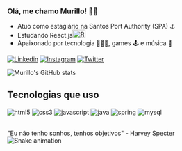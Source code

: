 ### Olá, me chamo Murillo! 👋🏽

- Atuo como estagiário na Santos Port Authority (SPA) ⚓
- Estudando React.js<img alt="React" height="18" width="30" src="https://cdn.jsdelivr.net/gh/devicons/devicon/icons/react/react-original.svg" />
- Apaixonado por tecnologia 👨🏾‍💻, games 🕹️ e música 🎼

[![Linkedin](https://img.shields.io/badge/LinkedIn-0077B5?style=for-the-badge&logo=linkedin&logoColor=white)](https://br.linkedin.com/in/murillo-nonato-silva-163a05188/es?trk=people-guest_people_search-card&original_referer=https%3A%2F%2Fwww.google.com%2F)
[![Instagram](https://img.shields.io/badge/Instagram-E4405F?style=for-the-badge&logo=instagram&logoColor=white)](https://www.instagram.com/murillo_n.s/)
[![Twitter](https://img.shields.io/badge/Twitter-1DA1F2?style=for-the-badge&logo=twitter&logoColor=white)](https://twitter.com/MurilloSlv)

![Murillo's GitHub stats](https://github-readme-stats.vercel.app/api?username=MurilloNS&show_icons=true&theme=tokyonight)

## Tecnologias que uso

<div style="display: inline_block">
  <img align="center" alt="html5" src="https://img.shields.io/badge/HTML5-E34F26?style=for-the-badge&logo=html5&logoColor=white">
  <img align="center" alt="css3" src="https://img.shields.io/badge/CSS3-1572B6?style=for-the-badge&logo=css3&logoColor=white">
  <img align="center" alt="javascript" src="https://img.shields.io/badge/JavaScript-F7DF1E?style=for-the-badge&logo=javascript&logoColor=black">
  <img align="center" alt="java" src="https://img.shields.io/badge/Java-ED8B00?style=for-the-badge&logo=java&logoColor=white">
  <img align="center" alt="spring" src="https://img.shields.io/badge/Spring-6DB33F?style=for-the-badge&logo=spring&logoColor=white">
  <img align="center" alt="mysql" src="https://img.shields.io/badge/MySQL-005C84?style=for-the-badge&logo=mysql&logoColor=white">
</div><br/>
  
"Eu não tenho sonhos, tenhos objetivos" - Harvey Specter
  ![Snake animation](https://github.com/MurilloNS/MurilloNS/blob/output/github-contribution-grid-snake.svg)
